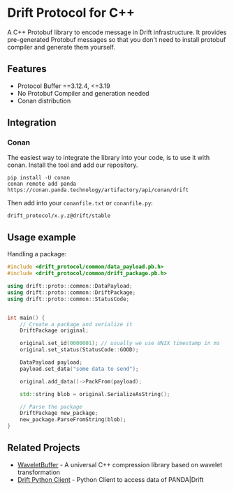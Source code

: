 # Drift Protocol for C++

A C++ Protobuf library to encode message in Drift infrastructure.
It provides pre-generated Protobuf messages so that you don't need to install protobuf compiler and generate them
yourself.

## Features

* Protocol Buffer ==3.12.4, <=3.19
* No Protobuf Compiler and generation needed
* Conan distribution

## Integration

### Conan

The easiest way to integrate the library into your code, is to use it with conan.
Install the tool and add our repository.

```
pip install -U conan
conan remote add panda https://conan.panda.technology/artifactory/api/conan/drift
```

Then add into your `conanfile.txt` or `conanfile.py`:

```
drift_protocol/x.y.z@drift/stable
```

## Usage example

Handling a package:

```cpp
#include <drift_protocol/common/data_payload.pb.h>
#include <drift_protocol/common/drift_package.pb.h>

using drift::proto::common::DataPayload;
using drift::proto::common::DriftPackage;
using drift::proto::common::StatusCode;


int main() {
    // Create a package and serialize it
    DriftPackage original;

    original.set_id(0000001); // usually we use UNIX timestamp in ms
    original.set_status(StatusCode::GOOD);

    DataPayload payload;
    payload.set_data("some data to send");

    original.add_data()->PackFrom(payload);

    std::string blob = original.SerializeAsString();

    // Parse the package
    DriftPackage new_package;
    new_package.ParseFromString(blob);
}
```

## Related Projects

* [WaveletBuffer](https://github.com/panda-official/WaveletBuffer) - A universal C++ compression library based on
  wavelet transformation
* [Drift Python Client](https://github.com/panda-official/DriftPythonClient) - Python Client to access data of
  PANDA|Drift